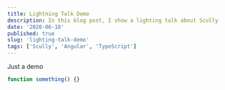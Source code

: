 ```yaml
---
title: Lightning Talk Demo
description: In this blog post, I show a lighting talk about Scully
date: '2020-06-18'
published: true
slug: 'lighting-talk-demo'
tags: ['Scully', 'Angular', 'TypeScript']
---
```


Just a demo

```typescript
function something() {}
```
